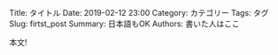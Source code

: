 Title: タイトル
Date: 2019-02-12 23:00
Category: カテゴリー
Tags: タグ
Slug: firtst_post
Summary: 日本語もOK
Authors: 書いた人はここ

本文!
